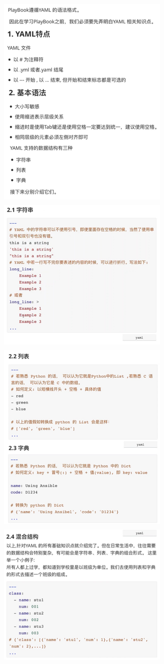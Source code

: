 

![](images/06385600CBE742A1A87D777B8F574C28clipboard.png)



![](images/7CAA123282F3403B953CE353BECE30F4clipboard.png)

![](images/E34E6E7B9A5C433FAE743E2C21CC490Eclipboard.png)

![](images/6B1AE79A84904A8BA2A369A98A8089C1clipboard.png)



